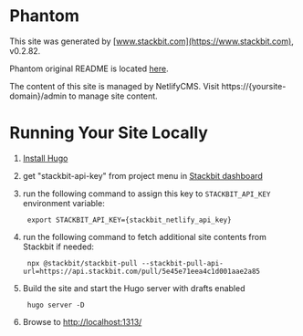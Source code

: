 # Phantom

This site was generated by [www.stackbit.com](https://www.stackbit.com), v0.2.82.

Phantom original README is located [here](./README.theme.md).

The content of this site is managed by NetlifyCMS. Visit https://{yoursite-domain}/admin to manage site content.

# Running Your Site Locally

1. [Install Hugo](https://gohugo.io/getting-started/quick-start/#step-1-install-hugo)

1. get "stackbit-api-key" from project menu in [Stackbit dashboard](https://app.stackbit.com/dashboard)

1. run the following command to assign this key to `STACKBIT_API_KEY` environment variable:

        export STACKBIT_API_KEY={stackbit_netlify_api_key}

1. run the following command to fetch additional site contents from Stackbit if needed:

        npx @stackbit/stackbit-pull --stackbit-pull-api-url=https://api.stackbit.com/pull/5e45e71eea4c1d001aae2a85

1. Build the site and start the Hugo server with drafts enabled

        hugo server -D

1. Browse to [http://localhost:1313/](http://localhost:1313/)
